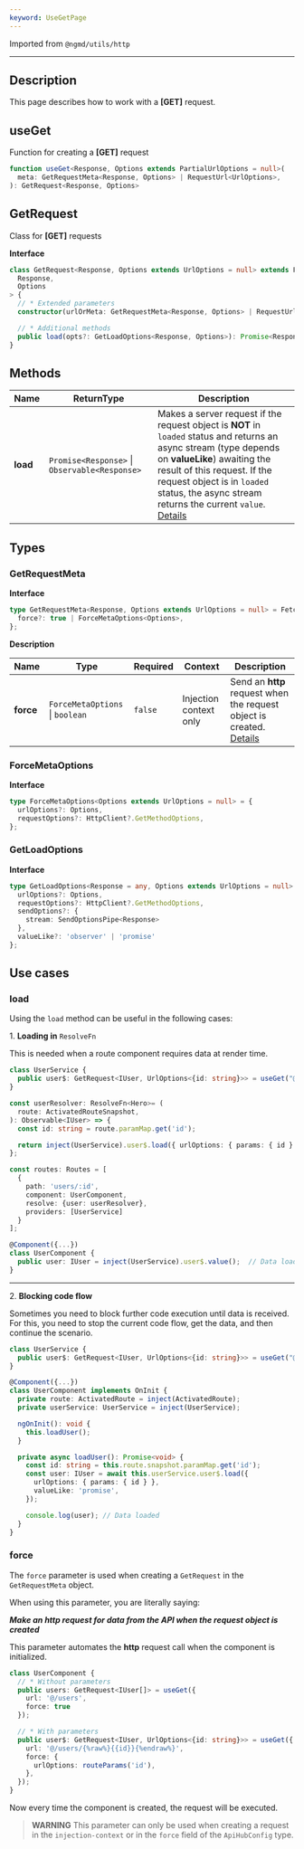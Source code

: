 ```yaml
---
keyword: UseGetPage
---
```


Imported from `@ngmd/utils/http`

---

## Description

This page describes how to work with a **[GET]** request.

## useGet

Function for creating a **[GET]** request

```ts
function useGet<Response, Options extends PartialUrlOptions = null>(
  meta: GetRequestMeta<Response, Options> | RequestUrl<UrlOptions>,
): GetRequest<Response, Options>
```

## GetRequest

Class for **[GET]** requests

**Interface**

```ts
class GetRequest<Response, Options extends UrlOptions = null> extends FetchRequest<
  Response,
  Options
> {
  // * Extended parameters
  constructor(urlOrMeta: GetRequestMeta<Response, Options> | RequestUrl<UrlOptions>) {}

  // * Additional methods
  public load(opts?: GetLoadOptions<Response, Options>): Promise<Response> | Observable<Response>
}
```

## Methods

| Name | ReturnType | Description |
|----------|----------|----------|
| **load** | `Promise<Response>` \| `Observable<Response>` | Makes a server request if the request object is **NOT** in `loaded` status and returns an async stream (type depends on **valueLike**) awaiting the result of this request. If the request object is in `loaded` status, the async stream returns the current `value`.<br>[Details](/http/resources/use-get#load) |

## Types

### GetRequestMeta

**Interface**

```ts
type GetRequestMeta<Response, Options extends UrlOptions = null> = FetchRequestMeta<Response> & {
  force?: true | ForceMetaOptions<Options>,
};
```

**Description**

| Name | Type | Required | Context | Description |
|----------|----------|----------|----------|----------|
| **force** | `ForceMetaOptions` \| `boolean` | `false` | <span class="tag" warning>Injection context only</span> | Send an **http** request when the request object is created.<br>[Details](/http/resources/use-get#force) |

### ForceMetaOptions

**Interface**

```ts
type ForceMetaOptions<Options extends UrlOptions = null> = {
  urlOptions?: Options,
  requestOptions?: HttpClient?.GetMethodOptions,
};
```

### GetLoadOptions

**Interface**

```ts
type GetLoadOptions<Response = any, Options extends UrlOptions = null> = {
  urlOptions?: Options,
  requestOptions?: HttpClient?.GetMethodOptions,
  sendOptions?: {
    stream: SendOptionsPipe<Response>
  },
  valueLike?: 'observer' | 'promise'
};
```

## Use cases

### load

Using the `load` method can be useful in the following cases:

1.&nbsp;**Loading in** `ResolveFn`

This is needed when a route component requires data at render time.

```ts name="service.ts" group="load-resolve"
class UserService {
  public user$: GetRequest<IUser, UrlOptions<{id: string}>> = useGet("@/users/{%raw%}{{id}}{%endraw%}");
}
```

```ts name="resolver.ts" group="load-resolve"
const userResolver: ResolveFn<Hero>= (
  route: ActivatedRouteSnapshot,
): Observable<IUser> => {
  const id: string = route.paramMap.get('id');

  return inject(UserService).user$.load({ urlOptions: { params: { id } } });
};
```

```ts name="route.ts" group="load-resolve"
const routes: Routes = [
  {
    path: 'users/:id',
    component: UserComponent,
    resolve: {user: userResolver},
    providers: [UserService]
  }
];
```

```ts name="user.component.ts" group="load-resolve"
@Component({...})
class UserComponent {
  public user: IUser = inject(UserService).user$.value();  // Data loaded
}
```

<hr>

2.&nbsp;**Blocking code flow**

Sometimes you need to block further code execution until data is received. For this, you need to stop the current code flow, get the data, and then continue the scenario.

```ts name="service.ts" group="load-async"
class UserService {
  public user$: GetRequest<IUser, UrlOptions<{id: string}>> = useGet("@/users/{%raw%}{{id}}{%endraw%}");
}
```

```ts name="user.component.ts" group="load-async"
@Component({...})
class UserComponent implements OnInit {
  private route: ActivatedRoute = inject(ActivatedRoute);
  private userService: UserService = inject(UserService);

  ngOnInit(): void {
    this.loadUser();
  }

  private async loadUser(): Promise<void> {
    const id: string = this.route.snapshot.paramMap.get('id');
    const user: IUser = await this.userService.user$.load({
      urlOptions: { params: { id } },
      valueLike: 'promise',
    });

    console.log(user); // Data loaded
  }
}
```

### force

The `force` parameter is used when creating a `GetRequest` in the `GetRequestMeta` object.

When using this parameter, you are literally saying:

***Make an *http* request for data from the API when the request object is created***

This parameter automates the **http** request call when the component is initialized.

```ts {5, 11-13}
class UserComponent {
  // * Without parameters
  public users: GetRequest<IUser[]> = useGet({
    url: '@/users',
    force: true
  });

  // * With parameters
  public user$: GetRequest<IUser, UrlOptions<{id: string}>> = useGet({
    url: '@/users/{%raw%}{{id}}{%endraw%}',
    force: {
      urlOptions: routeParams('id'),
    },
  });
}
```

Now every time the component is created, the request will be executed.

> **WARNING**
> This parameter can only be used when creating a request in the `injection-context` or in the `force` field of the `ApiHubConfig` type.